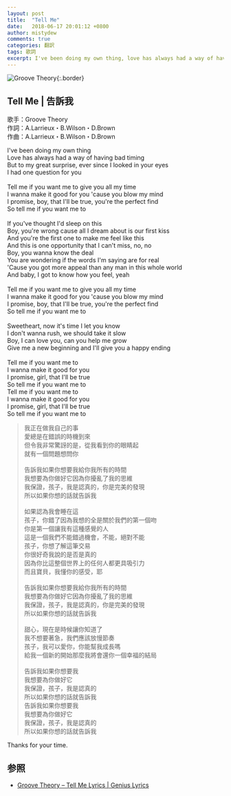 ```yaml
---
layout: post
title:  "Tell Me"
date:   2018-06-17 20:01:12 +0800
author: mistydew
comments: true
categories: 翻訳
tags: 歌詞
excerpt: I've been doing my own thing, love has always had a way of having bad timing. But to my great surprise, ever since I looked in your eyes, I had one question for you.
---
```

![Groove Theory](https://raw.githubusercontent.com/mistydew/cover/master/misc/Groove%20Theory.jpg){:.border}

## Tell Me | 告訴我

歌手：Groove Theory<br>
作詞：A.Larrieux・B.Wilson・D.Brown<br>
作曲：A.Larrieux・B.Wilson・D.Brown

<div class="lyric-original">
<p>
I've been doing my own thing<br>
Love has always had a way of having bad timing<br>
But to my great surprise, ever since I looked in your eyes<br>
I had one question for you<br>
<br>
Tell me if you want me to give you all my time<br>
I wanna make it good for you 'cause you blow my mind<br>
I promise, boy, that I'll be true, you're the perfect find<br>
So tell me if you want me to<br>
<br>
If you've thought I'd sleep on this<br>
Boy, you're wrong cause all I dream about is our first kiss<br>
And you're the first one to make me feel like this<br>
And this is one opportunity that I can't miss, no, no<br>
Boy, you wanna know the deal<br>
You are wondering if the words I'm saying are for real<br>
'Cause you got more appeal than any man in this whole world<br>
And baby, I got to know how you feel, yeah<br>
<br>
Tell me if you want me to give you all my time<br>
I wanna make it good for you 'cause you blow my mind<br>
I promise, boy, that I'll be true, you're the perfect find<br>
So tell me if you want me to<br>
<br>
Sweetheart, now it's time I let you know<br>
I don't wanna rush, we should take it slow<br>
Boy, I can love you, can you help me grow<br>
Give me a new beginning and I'll give you a happy ending<br>
<br>
Tell me if you want me to<br>
I wanna make it good for you<br>
I promise, girl, that I'll be true<br>
So tell me if you want me to<br>
Tell me if you want me to<br>
I wanna make it good for you<br>
I promise, girl, that I'll be true<br>
So tell me if you want me to
</p>
</div>

<div class="lyric-translation">
<blockquote>
我正在做我自己的事<br>
愛總是在錯誤的時機到來<br>
但令我非常驚訝的是，從我看到你的眼睛起<br>
就有一個問題想問你<br>
<br>
告訴我如果你想要我給你我所有的時間<br>
我想要為你做好它因為你擾亂了我的思維<br>
我保證，孩子，我是認真的，你是完美的發現<br>
所以如果你想的話就告訴我<br>
<br>
如果認為我會睡在這<br>
孩子，你錯了因為我想的全是關於我們的第一個吻<br>
你是第一個讓我有這種感覺的人<br>
這是一個我們不能錯過機會，不能，絕對不能<br>
孩子，你想了解這筆交易<br>
你很好奇我說的是否是真的<br>
因為你比這整個世界上的任何人都更具吸引力<br>
而且寶貝，我懂你的感受，耶<br>
<br>
告訴我如果你想要我給你我所有的時間<br>
我想要為你做好它因為你擾亂了我的思維<br>
我保證，孩子，我是認真的，你是完美的發現<br>
所以如果你想的話就告訴我<br>
<br>
甜心，現在是時候讓你知道了<br>
我不想要著急，我們應該放慢節奏<br>
孩子，我可以愛你，你能幫我成長嗎<br>
給我一個新的開始那麼我將會還你一個幸福的結局<br>
<br>
告訴我如果你想要我<br>
我想要為你做好它<br>
我保證，孩子，我是認真的<br>
所以如果你想的話就告訴我<br>
告訴我如果你想要我<br>
我想要為你做好它<br>
我保證，孩子，我是認真的<br>
所以如果你想的話就告訴我
</blockquote>
</div>

Thanks for your time.

## 参照

* [Groove Theory – Tell Me Lyrics \| Genius Lyrics](https://genius.com/Groove-theory-tell-me-lyrics)
